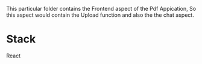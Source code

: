 This particular folder contains the Frontend aspect of the Pdf Appication,
So this aspect would contain the Upload function and also the the chat aspect.

# Stack
React 
